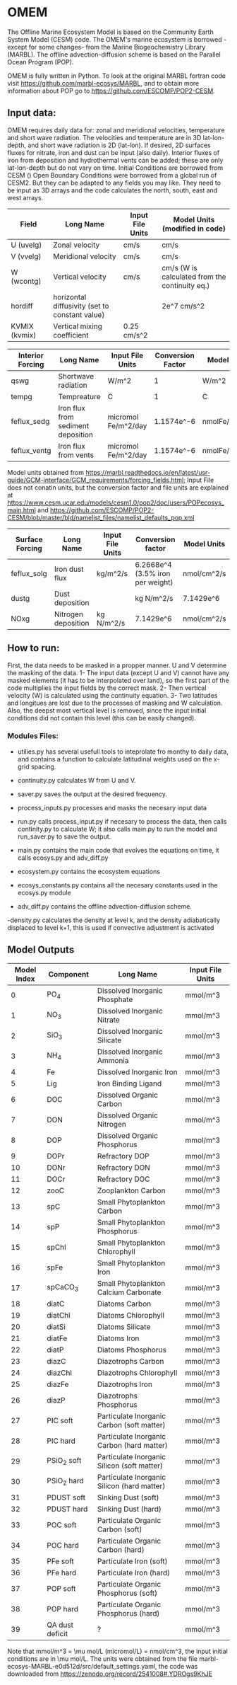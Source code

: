 # OMEM
The Offline Marine Ecosystem Model is based on the Community Earth System Model (CESM) code. The OMEM's marine ecosystem is borrowed - except for some changes- from the Marine Biogeochemistry Library (MARBL). The offline advection-diffusion scheme is based on the Parallel Ocean Program (POP).

OMEM is fully written in Python. To look at the original MARBL fortran code visit https://github.com/marbl-ecosys/MARBL, and to obtain more information about POP go to https://github.com/ESCOMP/POP2-CESM. 


## Input data:

OMEM requires daily data for: zonal and meridional velocities, temperature and short wave radiation. The velocities and temperature are in 3D lat-lon-depth, and short wave radiation is 2D (lat-lon). 
If desired, 2D surfaces fluxes for nitrate, iron and dust can be input (also daily).
Interior fluxes of iron from deposition and hydrothermal vents can be added; these are only lat-lon-depth but do not vary on time.
Initial Conditions are borrowed from CESM ()
Open Boundary Conditions were borrowed from a global run of CESM2. But they can be adapted to any fields you may like. They need to be input as 3D arrays and the code calculates the north, south, east and west arrays.

|Field | Long Name | Input File Units | Model Units (modified in code) |
|------|-----------|------------------|--------------------------------|
|U (uvelg) | Zonal velocity | cm/s | cm/s|
|V (vvelg)| Meridional velocity | cm/s| cm/s|
|W (wcontg) | Vertical velocity| cm/s  | cm/s (W is calculated from the continuity eq.)|
|hordiff | horizontal diffusivity (set to constant value)  |  |  2e^7 cm/s^2|
|KVMIX (kvmix) | Vertical mixing coefficient  | 0.25 cm/s^2|

|Interior Forcing | Long Name | Input File Units | Conversion Factor | Model Units |
|-----------------|-----------|------------------|-------------------|-------------|
|qswg | Shortwave radiation | W/m^2 | 1 |W/m^2|
|tempg | Tempreature | C| 1 |  C|
|feflux_sedg  | Iron flux from sediment deposition  | micromol Fe/m^2/day | 1.1574e^-6 | nmolFe/cm^2/s|
|feflux_ventg | Iron flux from vents | micromol Fe/m^2/day | 1.1574e^-6 | nmolFe/cm^2/s|


Model units obtained from https://marbl.readthedocs.io/en/latest/usr-guide/GCM-interface/GCM_requirements/forcing_fields.html; Input File does not conatin units, but the conversion factor and file units are explained at https://www.cesm.ucar.edu/models/cesm1.0/pop2/doc/users/POPecosys_main.html and https://github.com/ESCOMP/POP2-CESM/blob/master/bld/namelist_files/namelist_defaults_pop.xml 

| Surface Forcing | Long Name | Input File Units | Conversion factor | Model Units |
|-----------------|-----------|------------------|-------------------|-------------|
|feflux_solg | Iron dust flux| kg/m^2/s|  6.2668e^4 (3.5% iron per weight)  |  nmol/cm^2/s | 
|dustg  | Dust deposition |   |  kg N/m^2/s | 7.1429e^6 |nmol/cm^2/s | 
|NOxg  | Nitrogen deposition |  kg N/m^2/s  |  7.1429e^6 | nmol/cm^2/s  | 


## How to run:
First, the data needs to be masked in a propper manner. U and V determine the masking of the data. 
1- The input data (except U and V) cannot have any masked elements (it has to be interpolated over land), so the first part of the code multiplies the input fields by the correct mask.
2- Then vertical velocity (W) is calculated using the continuity equation.
3- Two latitudes and longitues are lost due to the processes of masking and W calculation. Also, the deepst most vertical level is removed, since the input initial conditions did not contain this level (this can be easily changed).

### Modules Files:

- utilies.py has several usefull tools to  inteprolate fro monthy to daily data, and contains a function to calculate latitudinal weights used on the x-grid spacing.
- continuity.py calculates W from U and V.
- saver.py saves the output at the desired frequency.

- process_inputs.py processes and masks the necesary input data

- run.py calls process_input.py if necesary to process the data, then calls continity.py to calculate W; it also calls main.py to run the model and run_saver.py to save the output.

- main.py contains the main code that evolves the equations on time, it calls ecosys.py and adv_diff.py

- ecosystem.py contains the ecosystem equations
- ecosys_constants.py contains all the necesary constants used in the ecosys.py module

- adv_diff.py contains the offline advection-diffusion scheme.

-density.py calculates the density at level k, and the density adiabatically displaced to level k+1, this is used if convective adjustment is activated


## Model Outputs


|Model Index | Component | Long Name | Input File Units |
|------------|-----------|-----------|------------------|
|0 | PO$_4$ | Dissolved Inorganic Phosphate |  mmol/m^3 |
|1 | NO$_3$ | Dissolved Inorganic Nitrate |  mmol/m^3 |
|2 | SiO$_3$ | Dissolved Inorganic Silicate |  mmol/m^3 |
|3 | NH$_4$ | Dissolved Inorganic Ammonia |  mmol/m^3 |
|4 | Fe | Dissolved Inorganic Iron |  mmol/m^3 |
|5 | Lig | Iron Binding Ligand |  mmol/m^3 |
|6 | DOC | Dissolved Organic Carbon |  mmol/m^3 |
|7 | DON | Dissolved Organic Nitrogen |  mmol/m^3|
|8 | DOP | Dissolved Organic Phosphorus |  mmol/m^3|
|9 | DOPr | Refractory DOP |  mmol/m^3|
|10 | DONr | Refractory DON |  mmol/m^3|
|11 | DOCr | Refractory DOC |  mmol/m^3|
|12 | zooC | Zooplankton Carbon |  mmol/m^3|
|13 | spC | Small Phytoplankton Carbon |  mmol/m^3 |
|14 | spP | Small Phytoplankton Phosphorus|  mmol/m^3 |
|15 | spChl | Small Phytoplankton Chlorophyll|  mmol/m^3 |
|16 | spFe | Small Phytoplankton Iron |  mmol/m^3 |
|17 | spCaCO$_3$ |Small Phytoplankton Calcium Carbonate |  mmol/m^3 |
|18 | diatC | Diatoms Carbon |  mmol/m^3 |
|19 | diatChl |Diatoms Chlorophyll |  mmol/m^3|
|20 | diatSi | Diatoms Silicate |  mmol/m^3|
|21 | diatFe | Diatoms Iron |  mmol/m^3|
|22 | diatP | Diatoms Phosphorus |  mmol/m^3|
|23 | diazC | Diazotrophs  Carbon |  mmol/m^3|
|24 | diazChl | Diazotrophs  Chlorophyll  |  mmol/m^3|
|25 | diazFe | Diazotrophs  Iron |  mmol/m^3|
|26 | diazP | Diazotrophs   Phosphorus |  mmol/m^3|
|27 | PIC soft | Particulate Inorganic Carbon (soft matter) |  mmol/m^3|
|28 | PIC hard | Particulate Inorganic Carbon (hard matter)  |  mmol/m^3|
|29 | PSiO$_2$  soft| Particulate Inorganic Silicon  (soft matter)  |  mmol/m^3|
|30 |  PSiO$_2$  hard | Particulate Inorganic Silicon  (hard matter) |  mmol/m^3|
|31 | PDUST soft | Sinking Dust (soft) |  mmol/m^3|
|32 | PDUST hard | Sinking Dust (hard)  |  mmol/m^3|
|33 | POC soft | Particulate Organic Carbon (soft) |  mmol/m^3|
|34 | POC hard | Particulate Organic Carbon (hard)  |  mmol/m^3|
|35 | PFe soft | Particulate Iron (soft) |  mmol/m^3|
|36 | PFe hard | Particulate Iron (hard)  |  mmol/m^3|
|37 | POP soft | Particulate Organic Phosphorus (soft)  |  mmol/m^3|
|38 | POP hard | Particulate Organic Phosphorus (hard)  |  mmol/m^3|
|39 | QA dust deficit | ? |  mmol/m^3|

Note that  mmol/m^3 = \mu mol/L (micromol/L) = nmol/cm^3, the input initial conditions are in  \mu mol/L. The units were obtained from the file marbl-ecosys-MARBL-e0d512d/src/default\_settings.yaml, the code was downloaded from https://zenodo.org/record/2541008#.YDROgs9KhJE






